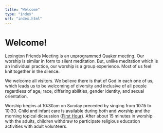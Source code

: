 ```yaml
---
title: "Welcome"
type: "index"
url: "index.html"
---
```


# Welcome!

Lexington Friends Meeting is an [unprogrammed](/worship) Quaker meeting.  Our
worship is similar in form to silent meditation.  But, unlike meditation which
is an individual practice, our worship is a group experience.  Most of us feel
knit together in the silence.

We welcome all visitors.  We believe there is that of God in each one of us,
which leads us to be welcoming of diversity and inclusive of all people
regardless of age, race, differing abilities, gender identity, and sexual
orientation.

Worship begins at 10:30am on Sunday preceded by singing from 10:15 to 10:30.
Child and infant care is available during both and worship and the morning
topical dicsussion (<a href="/announcements/">First Hour</a>).
After about 15 minutes in worship with the adults, children withdraw to
participate religious education activities with adult volunteers.
